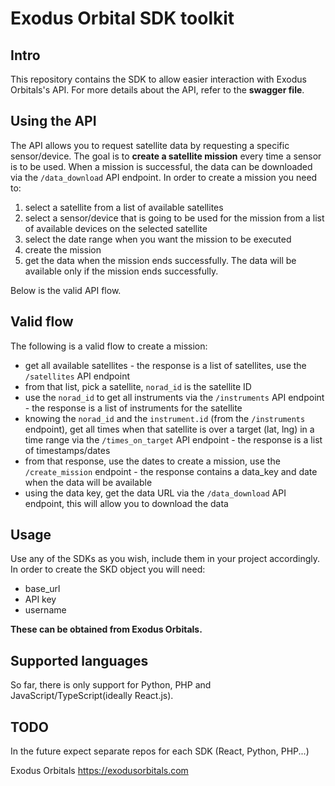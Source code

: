 # Exodus Orbital SDK toolkit

## Intro
This repository contains the SDK to allow easier interaction with Exodus Orbitals's API. For more details about the API, refer to the **swagger file**.

## Using the API
The API allows you to request satellite data by requesting a specific sensor/device. The goal is to **create a satellite mission** every time a sensor is to be used. 
When a mission is successful, the data can be downloaded via the ```/data_download``` API endpoint.
In order to create a mission you need to: 
1. select a satellite from a list of available satellites
2. select a sensor/device that is going to be used for the mission from a list of available devices on the selected satellite
3. select the date range when you want the mission to be executed
4. create the mission
5. get the data when the mission ends successfully. The data will be available only if the mission ends successfully.

Below is the valid API flow.

## Valid flow
The following is a valid flow to create a mission:
- get all available satellites - the response is a list of satellites, use the ```/satellites``` API endpoint
- from that list, pick a satellite, ```norad_id``` is the satellite ID
- use the ```norad_id``` to get all instruments via the ```/instruments``` API endpoint  - the response is a list of instruments for the satellite
- knowing the ```norad_id``` and the ```instrument.id``` (from the ```/instruments``` endpoint), get all times when that satellite is over a target (lat, lng) in a time range via the ```/times_on_target``` API endpoint - the response is a list of timestamps/dates
- from that response, use the dates to create a mission, use the ```/create_mission``` endpoint - the response contains a data_key and date when the data will be available
- using the data key, get the data URL via the ```/data_download``` API endpoint, this will allow you to download the data

## Usage
Use any of the SDKs as you wish, include them in your project accordingly.
In order to create the SKD object you will need:
- base_url
- API key
- username

**These can be obtained from Exodus Orbitals.**

## Supported languages
So far, there is only support for Python, PHP and JavaScript/TypeScript(ideally React.js). 

## TODO
In the future expect separate repos for each SDK (React, Python, PHP...)

Exodus Orbitals
https://exodusorbitals.com
